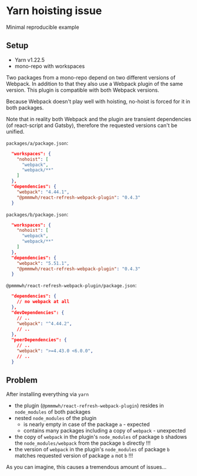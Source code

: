# Yarn hoisting issue
Minimal reproducible example

## Setup
- Yarn v1.22.5
- mono-repo with workspaces

Two packages from a mono-repo depend on two different versions of Webpack.
In addition to that they also use a Webpack plugin of the same version.
This plugin is compatible with both Webpack versions.

Because Webpack doesn't play well with hoisting, no-hoist is forced for it
in both packages.

Note that in reality both Webpack and the plugin are transient dependencies
(of react-script and Gatsby), therefore the requested versions can't be unified.

`packages/a/package.json`:
```json
  "workspaces": {
    "nohoist": [
      "webpack",
      "webpack/**"
    ]
  },
  "dependencies": {
    "webpack": "4.44.1",
    "@pmmmwh/react-refresh-webpack-plugin": "0.4.3"
  }
```

`packages/b/package.json`:
```json
  "workspaces": {
    "nohoist": [
      "webpack",
      "webpack/**"
    ]
  },
  "dependencies": {
    "webpack": "5.51.1",
    "@pmmmwh/react-refresh-webpack-plugin": "0.4.3"
  }
```

`@pmmmwh/react-refresh-webpack-plugin/package.json`:
```json
  "dependencies": {
    // no webpack at all
  },  
  "devDependencies": {
    // ..    
    "webpack": "^4.44.2",
    // ..
  },
  "peerDependencies": {
    // ..
    "webpack": ">=4.43.0 <6.0.0",
    // ..
  }
```

## Problem
After installing everything via `yarn`
- the plugin (`@pmmmwh/react-refresh-webpack-plugin`) resides in `node_modules` of both packages 
- nested `node_modules` of the plugin
    - is nearly empty in case of the package `a` - expected
    - contains many packages including a copy of `webpack` - unexpected
- the copy of `webpack` in the plugin's `node_modules` of package `b` shadows
  the `node_modules/webpack` from the package `b` directly !!!
- the version of `webpack` in the plugin's `node_modules` of package `b` matches
  requested version of package `a` not `b` !!!
  
As you can imagine, this causes a tremendous amount of issues...
